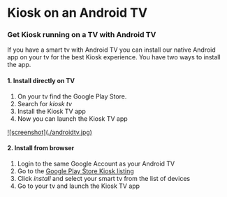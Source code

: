 # Kiosk on an Android TV
### Get Kiosk running on a TV with Android TV

If you have a smart tv with Android TV you can install our native Android app on your tv for the best Kiosk experience. You have two ways to install the app.

#### 1. Install directly on TV

1. On your tv find the Google Play Store.
1. Search for *kiosk tv*
1. Install the Kiosk TV app
1. Now you can launch the Kiosk TV app

<a href="https://play.google.com/store/apps/details?id=show.kiosk.app" target="_blank">
    ![screenshot](./androidtv.jpg)
</a>

#### 2. Install from browser

1. Login to the same Google Account as your Android TV
1. Go to the [Google Play Store Kiosk listing](https://play.google.com/store/apps/details?id=show.kiosk.app) 
1. Click *install* and select your smart tv from the list of devices
1. Go to your tv and launch the Kiosk TV app
